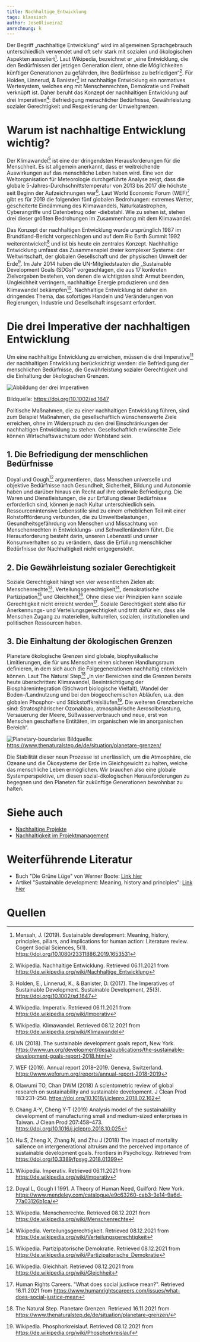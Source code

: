 ```yaml
---
title: Nachhaltige_Entwicklung
tags: klassisch
author: JoseOliveira2
anrechnung: k
---
```


Der Begriff „nachhaltige Entwicklung“ wird im allgemeinen Sprachgebrauch unterschiedlich verwendet und oft sehr stark mit sozialen und ökologischen Aspekten assoziiert[^2]. Laut Wikipedia, bezeichnet er „eine Entwicklung, die den Bedürfnissen der jetzigen Generation dient, ohne die Möglichkeiten künftiger Generationen zu gefährden, ihre Bedürfnisse zu befriedigen“[^3]. Für Holden, Linnerud, & Banister[^1] ist nachhaltige Entwicklung ein normatives Wertesystem, welches eng mit Menschenrechten, Demokratie und Freiheit verknüpft ist. Daher beruht das Konzept der nachhaltigen Entwicklung auf drei Imperativen[^13]: Befriedigung menschlicher Bedürfnisse, Gewährleistung sozialer Gerechtigkeit und Respektierung der Umweltgrenzen.

# Warum ist nachhaltige Entwicklung wichtig?

Der Klimawandel[^14] ist eine der dringendsten Herausforderungen für die Menschheit. Es ist allgemein anerkannt, dass er weitreichende Auswirkungen auf das menschliche Leben haben wird. Eine von der Weltorganisation für Meteorologie durchgeführte Analyse zeigt, dass die globale 5-Jahres-Durchschnittstemperatur von 2013 bis 2017 die höchste seit Beginn der Aufzeichnungen war[^4]. Laut World Economic Forum (WEF)[^5] gibt es für 2019 die folgenden fünf globalen Bedrohungen: extremes Wetter, gescheiterte Eindämmung des Klimawandels, Naturkatastrophen, Cyberangriffe und Datenbetrug oder -diebstahl. Wie zu sehen ist, stehen drei dieser größten Bedrohungen im Zusammenhang mit dem Klimawandel.

Das Konzept der nachhaltigen Entwicklung wurde ursprünglich 1987 im Brundtland-Bericht vorgeschlagen und auf dem Rio Earth Summit 1992 weiterentwickelt[^7] und ist bis heute ein zentrales Konzept. Nachhaltige Entwicklung umfasst das Zusammenspiel dreier komplexer Systeme: der Weltwirtschaft, der globalen Gesellschaft und der physischen Umwelt der Erde[^8]. Im Jahr 2014 haben die UN-Mitgliedstaaten die „Sustainable Development Goals (SDGs)“ vorgeschlagen, die aus 17 konkreten Zielvorgaben bestehen, von denen die wichtigsten sind: Armut beenden, Ungleichheit verringern, nachhaltige Energie produzieren und den Klimawandel bekämpfen[^9]. Nachhaltige Entwicklung ist daher ein dringendes Thema, das sofortiges Handeln und Veränderungen von Regierungen, Industrie und Gesellschaft insgesamt erfordert.

# Die drei Imperative der nachhaltigen Entwicklung

Um eine nachhaltige Entwicklung zu erreichen, müssen die drei Imperative[^13] der nachhaltigen Entwicklung berücksichtigt werden: die Befriedigung der menschlichen Bedürfnisse, die Gewährleistung sozialer Gerechtigkeit und die Einhaltung der ökologischen Grenzen.

![Abbildung der drei Imperativen](https://user-images.githubusercontent.com/92792648/142837085-2ffc8a3a-9d2a-4782-bff3-17396e7772e0.PNG)

Bildquelle: https://doi.org/10.1002/sd.1647


Politische Maßnahmen, die zu einer nachhaltigen Entwicklung führen, sind zum Beispiel Maßnahmen, die gesellschaftlich wünschenswerte Ziele erreichen, ohne im Widerspruch zu den drei Einschränkungen der nachhaltigen Entwicklung zu stehen. Gesellschaftlich erwünschte Ziele können Wirtschaftswachstum oder Wohlstand sein.

## 1. Die Befriedigung der menschlichen Bedürfnisse

Doyal und Gough[^10] argumentieren, dass Menschen universelle und objektive Bedürfnisse nach Gesundheit, Sicherheit, Bildung und Autonomie haben und darüber hinaus ein Recht auf ihre optimale Befriedigung. Die Waren und Dienstleistungen, die zur Erfüllung dieser Bedürfnisse erforderlich sind, können je nach Kultur unterschiedlich sein. Ressourcenintensive Lebensstile sind zu einem erheblichen Teil mit einer Rohstoffförderung verbunden, die zu Umweltbelastungen, Gesundheitsgefährdung von Menschen und Missachtung von Menschenrechten in Entwicklungs- und Schwellenländern führt. Die Herausforderung besteht darin, unseren Lebensstil und unser Konsumverhalten so zu verändern, dass die Erfüllung menschlicher Bedürfnisse der Nachhaltigkeit nicht entgegensteht.

## 2. Die Gewährleistung sozialer Gerechtigkeit

Soziale Gerechtigkeit hängt von vier wesentlichen Zielen ab: Menschenrechte[^15], Verteilungsgerechtigkeit[^16], demokratische Partizipation[^17] und Gleichheit[^18]. Ohne diese vier Prinzipien kann soziale Gerechtigkeit nicht erreicht werden[^11]. Soziale Gerechtigkeit steht also für Anerkennungs- und Verteilungsgerechtigkeit und tritt dafür ein, dass alle Menschen Zugang zu materiellen, kulturellen, sozialen, institutionellen und politischen Ressourcen  haben.


## 3. Die Einhaltung der ökologischen Grenzen

Planetare ökologische Grenzen sind globale, biophysikalische Limitierungen, die für uns Menschen einen sicheren Handlungsraum definieren, in dem sich auch die Folgegenerationen nachhaltig entwickeln können. Laut The Natural Step[^12] „in vier Bereichen sind die Grenzen bereits heute überschritten: Klimawandel, Beeinträchtigung der Biosphärenintegration (Stichwort biologische Vielfalt), Wandel der Boden-/Landnutzung und bei den biogeochemischen Abläufen, u.a. den globalen Phosphor- und Stickstoffkreisläufen[^19]. Die weiteren Grenzbereiche sind: Stratosphärischer Ozonabbau, atmosphärische Aerosolbelastung, Versauerung der Meere, Süßwasserverbrauch und neue, erst von Menschen geschaffene Entitäten, im organischen wie im anorganischen Bereich“.

![Planetary-boundaries](https://user-images.githubusercontent.com/92792648/142837362-178791d3-e008-4e61-9f46-cf3c60ee4111.PNG)
Bildquelle: https://www.thenaturalstep.de/de/situation/planetare-grenzen/

Die Stabilität dieser neun Prozesse ist unerlässlich, um die Atmosphäre, die Ozeane und die Ökosysteme der Erde im Gleichgewicht zu halten, welche das menschliche Leben ermöglichen. Wir brauchen also eine globale Systemperspektive, um diesen sozial-ökologischen Herausforderungen zu begegnen und den Planeten für zukünftige Generationen bewohnbar zu halten.

# Siehe auch

* [Nachhaltige Projekte](Nachhaltige_Projekte.md)
* [Nachhaltigkeit im Projektmanagement](Nachhaltigkeit_im_PM.md)

# Weiterführende Literatur

* Buch "Die Grüne Lüge" von Werner Boote: [Link hier](https://www.amazon.de/Die-grüne-Lüge-Weltrettung-Geschäftsmodell/dp/3896676091/ref=asc_df_3896676091/?tag=googshopde-21&linkCode=df0&hvadid=310644386053&hvpos=&hvnetw=g&hvrand=15539245104283729144&hvpone=&hvptwo=&hvqmt=&hvdev=c&hvdvcmdl=&hvlocint=&hvlocphy=9060719&hvtargid=pla-435396181134&psc=1&th=1&psc=1&tag=&ref=&adgrpid=64437927960&hvpone=&hvptwo=&hvadid=310644386053&hvpos=&hvnetw=g&hvrand=15539245104283729144&hvqmt=&hvdev=c&hvdvcmdl=&hvlocint=&hvlocphy=9060719&hvtargid=pla-435396181134)
* Artikel "Sustainable development: Meaning, history and principles": [Link hier](https://www.mendeley.com/catalogue/1a216111-5874-3426-8d64-a3d5d5b47a9d/?utm_source=desktop&utm_medium=1.19.8&utm_campaign=open_catalog&userDocumentId=%7Bf049c7c2-f6f1-3a9d-9295-0adc49323382%7D)

# Quellen

[^1]: Holden, E., Linnerud, K., & Banister, D. (2017). The Imperatives of Sustainable Development. Sustainable Development, 25(3). https://doi.org/10.1002/sd.1647

[^2]: Mensah, J. (2019). Sustainable development: Meaning, history, principles, pillars, and implications for human action: Literature review. Cogent Social Sciences, 5(1). https://doi.org/10.1080/23311886.2019.1653531

[^3]: Wikipedia. Nachhaltige Entwicklung. Retrieved 06.11.2021 from https://de.wikipedia.org/wiki/Nachhaltige_Entwicklung

[^4]: UN (2018). The sustainable development goals report, New York. https://www.un.org/development/desa/publications/the-sustainable-development-goals-report-2018.html

[^5]: WEF (2019). Annual report 2018–2019. Geneva, Switzerland. https://www.weforum.org/reports/annual-report-2018-2019

[^7]: Olawumi TO, Chan DWM (2018) A scientometric review of global research on sustainability and sustainable development. J Clean Prod 183:231–250. https://doi.org/10.1016/j.jclepro.2018.02.162

[^8]: Chang A-Y, Cheng Y-T (2019) Analysis model of the sustainability development of manufacturing small and medium-sized enterprises in Taiwan. J Clean Prod 207:458–473. https://doi.org/10.1016/j.jclepro.2018.10.025

[^9]: Hu S, Zheng X, Zhang N, and Zhu J (2018) The impact of mortality salience on intergenerational altruism and the perceived importance of sustainable development goals. Frontiers in Psychology. Retrieved from https://doi.org/10.3389/fpsyg.2018.01399

[^10]: Doyal L, Gough I 1991. A Theory of Human Need, Guilford: New York. https://www.mendeley.com/catalogue/e9c63260-cab3-3e14-9a6d-77a03126b1ca/

[^11]: Human Rights Careers. "What does social justivce mean?". Retrieved 16.11.2021 from https://www.humanrightscareers.com/issues/what-does-social-justice-mean

[^12]: The Natural Step. Planetare Grenzen. Retrieved 16.11.2021 from https://www.thenaturalstep.de/de/situation/planetare-grenzen/

[^13]: Wikipedia. Imperativ. Retrieved 06.11.2021 from https://de.wikipedia.org/wiki/Imperativ

[^14]: Wikipedia. Klimawandel. Retrieved 08.12.2021 from https://de.wikipedia.org/wiki/Klimawandel

[^15]: Wikipedia. Menschenrechte. Retrieved 08.12.2021 from https://de.wikipedia.org/wiki/Menschenrechte

[^16]: Wikipedia. Verteilungsgerechtigkeit. Retrieved 08.12.2021 from https://de.wikipedia.org/wiki/Verteilungsgerechtigkeit

[^17]: Wikipedia. Partizipatorische Demokratie. Retrieved 08.12.2021 from https://de.wikipedia.org/wiki/Partizipatorische_Demokratie

[^18]: Wikipedia. Gleichhait. Retrieved 08.12.2021 from https://de.wikipedia.org/wiki/Gleichheit

[^19]: Wikipedia. Phosphorkreislauf. Retrieved 08.12.2021 from https://de.wikipedia.org/wiki/Phosphorkreislauf


